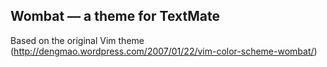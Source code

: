 ## Wombat — a theme for TextMate

Based on the original Vim theme (http://dengmao.wordpress.com/2007/01/22/vim-color-scheme-wombat/)